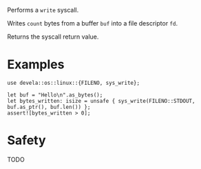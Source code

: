 Performs a `write` syscall.

Writes `count` bytes from a buffer `buf` into a file descriptor `fd`.

Returns the syscall return value.

# Examples
```
use devela::os::linux::{FILENO, sys_write};

let buf = "Hello\n".as_bytes();
let bytes_written: isize = unsafe { sys_write(FILENO::STDOUT, buf.as_ptr(), buf.len()) };
assert![bytes_written > 0];
```

# Safety
TODO
